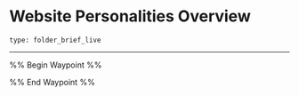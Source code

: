 # Website Personalities Overview
 
```ccard
type: folder_brief_live
```
 
---

%% Begin Waypoint %%


%% End Waypoint %%